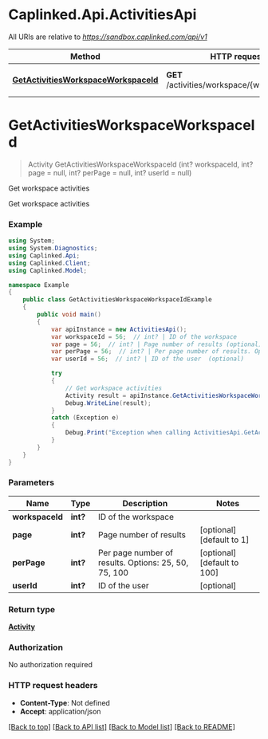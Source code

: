 # Caplinked.Api.ActivitiesApi

All URIs are relative to *https://sandbox.caplinked.com/api/v1*

Method | HTTP request | Description
------------- | ------------- | -------------
[**GetActivitiesWorkspaceWorkspaceId**](ActivitiesApi.md#getactivitiesworkspaceworkspaceid) | **GET** /activities/workspace/{workspace_id} | Get workspace activities


<a name="getactivitiesworkspaceworkspaceid"></a>
# **GetActivitiesWorkspaceWorkspaceId**
> Activity GetActivitiesWorkspaceWorkspaceId (int? workspaceId, int? page = null, int? perPage = null, int? userId = null)

Get workspace activities

Get workspace activities

### Example
```csharp
using System;
using System.Diagnostics;
using Caplinked.Api;
using Caplinked.Client;
using Caplinked.Model;

namespace Example
{
    public class GetActivitiesWorkspaceWorkspaceIdExample
    {
        public void main()
        {
            var apiInstance = new ActivitiesApi();
            var workspaceId = 56;  // int? | ID of the workspace
            var page = 56;  // int? | Page number of results (optional)  (default to 1)
            var perPage = 56;  // int? | Per page number of results. Options: 25, 50, 75, 100 (optional)  (default to 100)
            var userId = 56;  // int? | ID of the user  (optional) 

            try
            {
                // Get workspace activities
                Activity result = apiInstance.GetActivitiesWorkspaceWorkspaceId(workspaceId, page, perPage, userId);
                Debug.WriteLine(result);
            }
            catch (Exception e)
            {
                Debug.Print("Exception when calling ActivitiesApi.GetActivitiesWorkspaceWorkspaceId: " + e.Message );
            }
        }
    }
}
```

### Parameters

Name | Type | Description  | Notes
------------- | ------------- | ------------- | -------------
 **workspaceId** | **int?**| ID of the workspace | 
 **page** | **int?**| Page number of results | [optional] [default to 1]
 **perPage** | **int?**| Per page number of results. Options: 25, 50, 75, 100 | [optional] [default to 100]
 **userId** | **int?**| ID of the user  | [optional] 

### Return type

[**Activity**](Activity.md)

### Authorization

No authorization required

### HTTP request headers

 - **Content-Type**: Not defined
 - **Accept**: application/json

[[Back to top]](#) [[Back to API list]](../README.md#documentation-for-api-endpoints) [[Back to Model list]](../README.md#documentation-for-models) [[Back to README]](../README.md)

